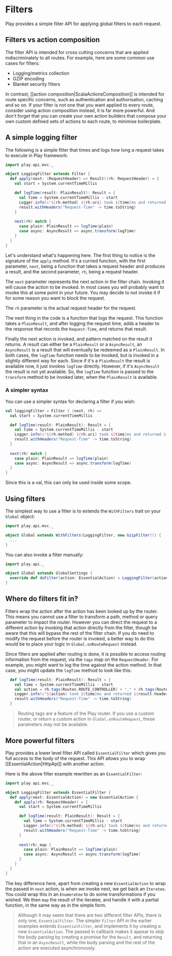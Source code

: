 <!--- Copyright (C) 2009-2013 Typesafe Inc. <http://www.typesafe.com> -->
# Filters

Play provides a simple filter API for applying global filters to each request.

## Filters vs action composition

The filter API is intended for cross cutting concerns that are applied indiscriminately to all routes.  For example, here are some common use cases for filters:

* Logging/metrics collection
* GZIP encoding
* Blanket security filters

In contrast, [[action composition|ScalaActionsComposition]] is intended for route specific concerns, such as authentication and authorisation, caching and so on.  If your filter is not one that you want applied to every route, consider using action composition instead, it is far more powerful.  And don't forget that you can create your own action builders that compose your own custom defined sets of actions to each route, to minimise boilerplate.

## A simple logging filter

The following is a simple filter that times and logs how long a request takes to execute in Play framework:

```scala
import play.api.mvc._

object LoggingFilter extends Filter {
  def apply(next: (RequestHeader) => Result)(rh: RequestHeader) = {
    val start = System.currentTimeMillis

    def logTime(result: PlainResult): Result = {
      val time = System.currentTimeMillis - start
      Logger.info(s"${rh.method} ${rh.uri} took ${time}ms and returned ${result.header.status}")
      result.withHeaders("Request-Time" -> time.toString)
    }
    
    next(rh) match {
      case plain: PlainResult => logTime(plain)
      case async: AsyncResult => async.transform(logTime)
    }
  }
}
```

Let's understand what's happening here.  The first thing to notice is the signature of the `apply` method.  It's a curried function, with the first parameter, `next`, being a function that takes a request header and produces a result, and the second parameter, `rh`, being a request header.

The `next` parameter represents the next action in the filter chain.  Invoking it will cause the action to be invoked.  In most cases you will probably want to invoke this at some point in your future.  You may decide to not invoke it if for some reason you want to block the request.

The `rh` parameter is the actual request header for the request.

The next thing in the code is a function that logs the request.  This function takes a `PlainResult`, and after logging the request time, adds a header to the response that records the `Request-Time`, and returns that result.

Finally the next action is invoked, and pattern matched on the result it returns.  A result can either be a `PlainResult` or a `AsyncResult`, an `AsyncResult` is a result that will eventually be redeemed as a `PlainResult`.  In both cases, the `logTime` function needs to be invoked, but is invoked in a slightly different way for each.  Since if it's a `PlainResult` the result is available now, it just invokes `logTime` directly.  However, if it's `AsyncResult` the result is not yet available.  So, the `logTime` function is passed to the `transform` method to be invoked later, when the `PlainResult` is available.

### A simpler syntax

You can use a simpler syntax for declaring a filter if you wish:

```scala
val loggingFilter = Filter { (next, rh) =>
  val start = System.currentTimeMillis

  def logTime(result: PlainResult): Result = {
    val time = System.currentTimeMillis - start
    Logger.info(s"${rh.method} ${rh.uri} took ${time}ms and returned ${result.header.status}")
    result.withHeaders("Request-Time" -> time.toString)
  }
    
  next(rh) match {
    case plain: PlainResult => logTime(plain)
    case async: AsyncResult => async.transform(logTime)
  }
}
```

Since this is a val, this can only be used inside some scope.

## Using filters

The simplest way to use a filter is to extends the `WithFilters` trait on your `Global` object:

```scala
import play.api.mvc._

object Global extends WithFilters(LoggingFilter, new GzipFilter()) {
  ...
}
```

You can also invoke a filter manually:

```scala
import play.api._

object Global extends GlobalSettings {
  override def doFilter(action: EssentialAction) = LoggingFilter(action)
}
```

## Where do filters fit in?

Filters wrap the action after the action has been looked up by the router.  This means you cannot use a filter to transform a path, method or query parameter to impact the router.  However you can direct the request to a different action by invoking that action directly from the filter, though be aware that this will bypass the rest of the filter chain.  If you do need to modify the request before the router is invoked, a better way to do this would be to place your logic in `Global.onRouteRequest` instead.

Since filters are applied after routing is done, it is possible to access routing information from the request, via the `tags` map on the `RequestHeader`.  For example, you might want to log the time against the action method.  In that case, you might update the `logTime` method to look like this:

```scala
  def logTime(result: PlainResult): Result = {
    val time = System.currentTimeMillis - start
    val action = rh.tags(Routes.ROUTE_CONTROLLER) + "." + rh.tags(Routes.ROUTE_ACTION_METHOD)
    Logger.info(s"${action} took ${time}ms and returned ${result.header.status}")
    result.withHeaders("Request-Time" -> time.toString)
  }
```

> Routing tags are a feature of the Play router.  If you use a custom router, or return a custom action in `Glodal.onRouteRequest`, these parameters may not be available.

## More powerful filters

Play provides a lower level filter API called `EssentialFilter` which gives you full access to the body of the request.  This API allows you to wrap [[EssentialAction|HttpApi]] with another action.

Here is the above filter example rewritten as an `EssentialFilter`:

```scala
import play.api.mvc._

object LoggingFilter extends EssentialFilter {
  def apply(next: EssentialAction) = new EssentialAction {
    def apply(rh: RequestHeader) = {
      val start = System.currentTimeMillis

      def logTime(result: PlainResult): Result = {
        val time = System.currentTimeMillis - start
        Logger.info(s"${rh.method} ${rh.uri} took ${time}ms and returned ${result.header.status}")
        result.withHeaders("Request-Time" -> time.toString)
      }
    
      next(rh).map {
        case plain: PlainResult => logTime(plain)
        case async: AsyncResult => async.transform(logTime)
      }
    }
  }
}
```

The key difference here, apart from creating a new `EssentialAction` to wrap the passed in `next` action, is when we invoke next, we get back an `Iteratee`.  You could wrap this in an `Enumeratee` to do some transformations if you wished.  We then `map` the result of the iteratee, and handle it with a partial function, in the same way as in the simple form.

> Although it may seem that there are two different filter APIs, there is only one, `EssentialFilter`.  The simpler `Filter` API in the earlier examples extends `EssentialFilter`, and implements it by creating a new `EssentialAction`.  The passed in callback makes it appear to skip the body parsing by creating a promise for the `Result`, and returning that in an `AsyncResult`, while the body parsing and the rest of the action are executed asynchronously.
